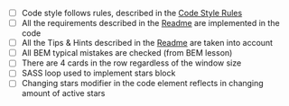 - [ ] Code style follows rules, described in the [Code Style Rules](https://mate-academy.github.io/layout_task-guideline/html-css-code-style-rules)
- [ ] All the requirements described in the [Readme](readme.md) are implemented in the code
- [ ] All the Tips & Hints described in the [Readme](readme.md) are taken into account
- [ ] All BEM typical mistakes are checked (from BEM lesson)
- [ ] There are 4 cards in the row regardless of the window size
- [ ] SASS loop used to implement stars block
- [ ] Changing stars modifier in the code element reflects in
changing amount of active stars
